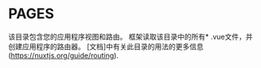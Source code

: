 # PAGES

该目录包含您的应用程序视图和路由。
框架读取该目录中的所有* .vue文件，并创建应用程序的路由器。
[文档]中有关此目录的用法的更多信息(https://nuxtjs.org/guide/routing).
